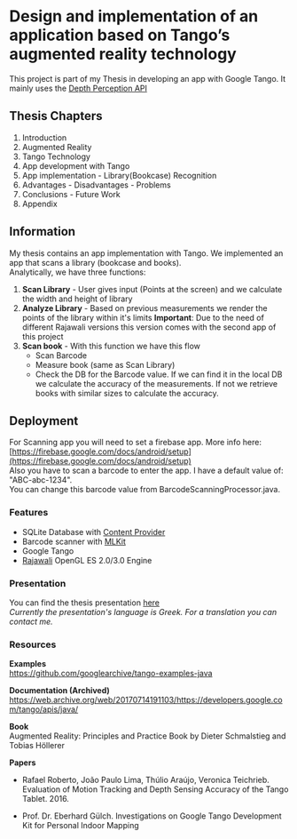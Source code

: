 # Design and implementation of an application based on Tango’s augmented reality technology
This project is part of my Thesis in developing an app with Google Tango. It mainly uses the [Depth Perception API](https://web.archive.org/web/20170326060429/https://developers.google.com/tango/overview/depth-perception)

## Thesis Chapters
1. Introduction
2. Augmented Reality
3. Tango Technology
4. App development with Tango
5. App implementation - Library(Bookcase) Recognition
6. Advantages - Disadvantages - Problems
7. Conclusions - Future Work
8. Appendix

## Information
My thesis contains an app implementation with Tango. We implemented an app that scans a library (bookcase and books).  
Analytically, we have three functions:
1. **Scan Library** - User gives input (Points at the screen) and we calculate the width and height of library
2. **Analyze Library** - Based on previous measurements we render the points of the library within it's limits
  **Important**: Due to the need of different Rajawali versions this version comes with the second app of this project
3. **Scan book** - With this function we have this flow
    - Scan Barcode
    - Measure book (same as Scan Library)
    - Check the DB for the Barcode value. If we can find it in the local DB we calculate the accuracy of the measurements.
    If not we retrieve books with similar sizes to calculate the accuracy.

## Deployment
For Scanning app you will need to set a firebase app. More info here: [https://firebase.google.com/docs/android/setup](https://firebase.google.com/docs/android/setup)  
Also you have to scan a barcode to enter the app. I have a default value of: "ABC-abc-1234".  
You can change this barcode value from BarcodeScanningProcessor.java.


### Features
- SQLite Database with [Content Provider](https://developer.android.com/guide/topics/providers/content-providers)
- Barcode scanner with [MLKit](https://developers.google.com/ml-kit/)
- Google Tango
- [Rajawali](https://github.com/Rajawali/Rajawali) OpenGL ES 2.0/3.0 Engine


### Presentation
You can find the thesis presentation [here](https://github.com/nkarampi/GoogleTangoThesis/Presentation)  
*Currently the presentation's language is Greek. For a translation you can contact me.*


### Resources
**Examples**  
https://github.com/googlearchive/tango-examples-java

**Documentation (Archived)**  
https://web.archive.org/web/20170714191103/https://developers.google.com/tango/apis/java/

**Book**  
Augmented Reality: Principles and Practice Book by Dieter Schmalstieg and Tobias Höllerer

**Papers**  
- Rafael Roberto, João Paulo Lima, Thúlio Araújo, Veronica Teichrieb. Evaluation of Motion Tracking and Depth Sensing Accuracy of the Tango Tablet. 2016.

- Prof. Dr. Eberhard Gülch. Investigations on Google Tango Development Kit for Personal Indoor Mapping
